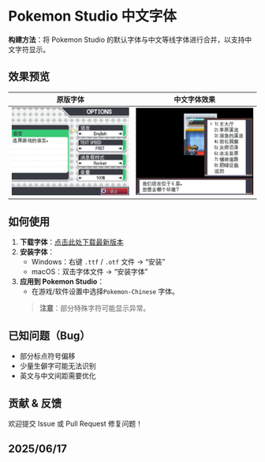 # Pokemon Studio 中文字体

**构建方法**：将 Pokemon Studio 的默认字体与中文等线字体进行合并，以支持中文字符显示。

## 效果预览
| 原版字体 | 中文字体效果 |
|----------|-------------|
| ![原版字体](./Screen_Capture/1.png) | ![中文字体效果](./Screen_Capture/2.png) |

## 如何使用
1. **下载字体**：[点击此处下载最新版本](https://github.com/你的用户名/你的仓库/releases)
2. **安装字体**：
   - Windows：右键 `.ttf` / `.otf` 文件 → “安装”
   - macOS：双击字体文件 → “安装字体”
3. **应用到 Pokemon Studio**：
   - 在游戏/软件设置中选择`Pokemon-Chinese` 字体。
   > **注意**：部分特殊字符可能显示异常。

## 已知问题（Bug）
- 部分标点符号偏移
- 少量生僻字可能无法识别
- 英文与中文间距需要优化

## 贡献 & 反馈
欢迎提交 Issue 或 Pull Request 修复问题！

**2025/06/17**
---
